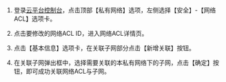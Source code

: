 1. 登录[云平台控制台](http://console.tce.fsphere.cn/)，点击顶部【私有网络】选项，左侧选择【安全】-【网络ACL】选项卡。

2. 点击要修改的网络ACL ID，进入网络ACL详情页。

3. 点击【基本信息】选项卡，在关联子网部分点击【新增关联】按钮。

4. 在关联子网弹出框中，选择需要关联的本私有网络下的子网，点击【确定】按钮，即可成功关联网络ACL与子网。